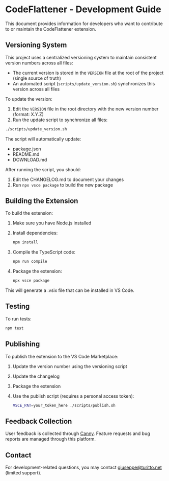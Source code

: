 # CodeFlattener - Development Guide

This document provides information for developers who want to contribute to or maintain the CodeFlattener extension.

## Versioning System

This project uses a centralized versioning system to maintain consistent version numbers across all files:

- The current version is stored in the `VERSION` file at the root of the project (single source of truth)
- An automated script (`scripts/update_version.sh`) synchronizes this version across all files

To update the version:

1. Edit the `VERSION` file in the root directory with the new version number (format: X.Y.Z)
2. Run the update script to synchronize all files:

```bash
./scripts/update_version.sh
```

The script will automatically update:

- package.json
- README.md
- DOWNLOAD.md

After running the script, you should:

1. Edit the CHANGELOG.md to document your changes
2. Run `npx vsce package` to build the new package

## Building the Extension

To build the extension:

1. Make sure you have Node.js installed
2. Install dependencies:

   ```bash
   npm install
   ```

3. Compile the TypeScript code:

   ```bash
   npm run compile
   ```

4. Package the extension:

   ```bash
   npx vsce package
   ```


This will generate a .vsix file that can be installed in VS Code.

## Testing

To run tests:

```bash
npm test
```

## Publishing

To publish the extension to the VS Code Marketplace:

1. Update the version number using the versioning script
2. Update the changelog
3. Package the extension
4. Use the publish script (requires a personal access token):

   ```bash
   VSCE_PAT=your_token_here ./scripts/publish.sh
   ```

## Feedback Collection

User feedback is collected through [Canny](https://codeflattener.canny.io/). Feature requests and bug reports are managed through this platform.

## Contact

For development-related questions, you may contact [giuseppe@turitto.net](mailto:giuseppe@turitto.net) (limited support).
